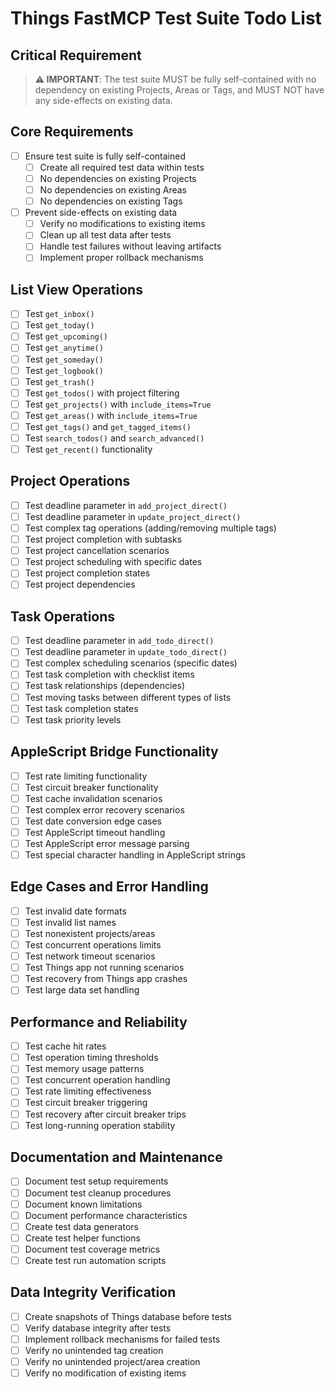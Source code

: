 # Things FastMCP Test Suite Todo List

## Critical Requirement
> **⚠️ IMPORTANT**: The test suite MUST be fully self-contained with no dependency on existing Projects, Areas or Tags, and MUST NOT have any side-effects on existing data.

## Core Requirements
- [ ] Ensure test suite is fully self-contained
  - [ ] Create all required test data within tests
  - [ ] No dependencies on existing Projects
  - [ ] No dependencies on existing Areas
  - [ ] No dependencies on existing Tags
- [ ] Prevent side-effects on existing data
  - [ ] Verify no modifications to existing items
  - [ ] Clean up all test data after tests
  - [ ] Handle test failures without leaving artifacts
  - [ ] Implement proper rollback mechanisms

## List View Operations
- [ ] Test `get_inbox()`
- [ ] Test `get_today()`
- [ ] Test `get_upcoming()`
- [ ] Test `get_anytime()`
- [ ] Test `get_someday()`
- [ ] Test `get_logbook()`
- [ ] Test `get_trash()`
- [ ] Test `get_todos()` with project filtering
- [ ] Test `get_projects()` with `include_items=True`
- [ ] Test `get_areas()` with `include_items=True`
- [ ] Test `get_tags()` and `get_tagged_items()`
- [ ] Test `search_todos()` and `search_advanced()`
- [ ] Test `get_recent()` functionality

## Project Operations
- [ ] Test deadline parameter in `add_project_direct()`
- [ ] Test deadline parameter in `update_project_direct()`
- [ ] Test complex tag operations (adding/removing multiple tags)
- [ ] Test project completion with subtasks
- [ ] Test project cancellation scenarios
- [ ] Test project scheduling with specific dates
- [ ] Test project completion states
- [ ] Test project dependencies

## Task Operations
- [ ] Test deadline parameter in `add_todo_direct()`
- [ ] Test deadline parameter in `update_todo_direct()`
- [ ] Test complex scheduling scenarios (specific dates)
- [ ] Test task completion with checklist items
- [ ] Test task relationships (dependencies)
- [ ] Test moving tasks between different types of lists
- [ ] Test task completion states
- [ ] Test task priority levels

## AppleScript Bridge Functionality
- [ ] Test rate limiting functionality
- [ ] Test circuit breaker functionality
- [ ] Test cache invalidation scenarios
- [ ] Test complex error recovery scenarios
- [ ] Test date conversion edge cases
- [ ] Test AppleScript timeout handling
- [ ] Test AppleScript error message parsing
- [ ] Test special character handling in AppleScript strings

## Edge Cases and Error Handling
- [ ] Test invalid date formats
- [ ] Test invalid list names
- [ ] Test nonexistent projects/areas
- [ ] Test concurrent operations limits
- [ ] Test network timeout scenarios
- [ ] Test Things app not running scenarios
- [ ] Test recovery from Things app crashes
- [ ] Test large data set handling

## Performance and Reliability
- [ ] Test cache hit rates
- [ ] Test operation timing thresholds
- [ ] Test memory usage patterns
- [ ] Test concurrent operation handling
- [ ] Test rate limiting effectiveness
- [ ] Test circuit breaker triggering
- [ ] Test recovery after circuit breaker trips
- [ ] Test long-running operation stability

## Documentation and Maintenance
- [ ] Document test setup requirements
- [ ] Document test cleanup procedures
- [ ] Document known limitations
- [ ] Document performance characteristics
- [ ] Create test data generators
- [ ] Create test helper functions
- [ ] Document test coverage metrics
- [ ] Create test run automation scripts

## Data Integrity Verification
- [ ] Create snapshots of Things database before tests
- [ ] Verify database integrity after tests
- [ ] Implement rollback mechanisms for failed tests
- [ ] Verify no unintended tag creation
- [ ] Verify no unintended project/area creation
- [ ] Verify no modification of existing items
